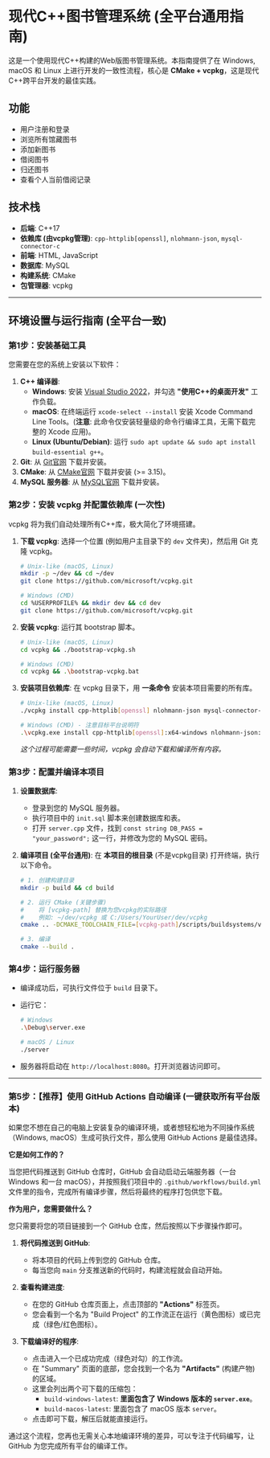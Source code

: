 # 现代C++图书管理系统 (全平台通用指南)

这是一个使用现代C++构建的Web版图书管理系统。本指南提供了在 Windows, macOS 和 Linux 上进行开发的一致性流程，核心是 **CMake + vcpkg**，这是现代C++跨平台开发的最佳实践。

## 功能

- 用户注册和登录
- 浏览所有馆藏图书
- 添加新图书
- 借阅图书
- 归还图书
- 查看个人当前借阅记录

## 技术栈

- **后端**: C++17
- **依赖库 (由vcpkg管理)**: `cpp-httplib[openssl]`, `nlohmann-json`, `mysql-connector-c`
- **前端**: HTML, JavaScript
- **数据库**: MySQL
- **构建系统**: CMake
- **包管理器**: vcpkg

---

## 环境设置与运行指南 (全平台一致)

### 第1步：安装基础工具

您需要在您的系统上安装以下软件：

1. **C++ 编译器**:
    - **Windows**: 安装 [Visual Studio 2022](https://visualstudio.microsoft.com/downloads/)，并勾选 **"使用C++的桌面开发"** 工作负载。
    - **macOS**: 在终端运行 `xcode-select --install` 安装 Xcode Command Line Tools。(**注意**: 此命令仅安装轻量级的命令行编译工具，无需下载完整的 Xcode 应用)。
    - **Linux (Ubuntu/Debian)**: 运行 `sudo apt update && sudo apt install build-essential g++`。
2. **Git**: 从 [Git官网](https://git-scm.com/downloads) 下载并安装。
3. **CMake**: 从 [CMake官网](https://cmake.org/download/) 下载并安装 (>= 3.15)。
4. **MySQL 服务器**: 从 [MySQL官网](https://dev.mysql.com/downloads/mysql/) 下载并安装。

### 第2步：安装 vcpkg 并配置依赖库 (一次性)

vcpkg 将为我们自动处理所有C++库，极大简化了环境搭建。

1. **下载 vcpkg**:
    选择一个位置 (例如用户主目录下的 `dev` 文件夹)，然后用 Git 克隆 vcpkg。

    ```sh
    # Unix-like (macOS, Linux)
    mkdir -p ~/dev && cd ~/dev
    git clone https://github.com/microsoft/vcpkg.git

    # Windows (CMD)
    cd %USERPROFILE% && mkdir dev && cd dev
    git clone https://github.com/microsoft/vcpkg.git
    ```

2. **安装 vcpkg**:
    运行其 bootstrap 脚本。

    ```sh
    # Unix-like (macOS, Linux)
    cd vcpkg && ./bootstrap-vcpkg.sh

    # Windows (CMD)
    cd vcpkg && .\bootstrap-vcpkg.bat
    ```

3. **安装项目依赖库**:
    在 vcpkg 目录下，用 **一条命令** 安装本项目需要的所有库。

    ```sh
    # Unix-like (macOS, Linux)
    ./vcpkg install cpp-httplib[openssl] nlohmann-json mysql-connector-c

    # Windows (CMD) - 注意目标平台说明符
    .\vcpkg.exe install cpp-httplib[openssl]:x64-windows nlohmann-json:x64-windows mysql-connector-c:x64-windows
    ```

    *这个过程可能需要一些时间，vcpkg 会自动下载和编译所有内容。*

### 第3步：配置并编译本项目

1. **设置数据库**:
    - 登录到您的 MySQL 服务器。
    - 执行项目中的 `init.sql` 脚本来创建数据库和表。
    - 打开 `server.cpp` 文件，找到 `const string DB_PASS = "your_password";` 这一行，并修改为您的 MySQL 密码。

2. **编译项目 (全平台通用)**:
    在 **本项目的根目录** (不是vcpkg目录) 打开终端，执行以下命令。

    ```sh
    # 1. 创建构建目录
    mkdir -p build && cd build

    # 2. 运行 CMake (关键步骤)
    #    将 [vcpkg-path] 替换为您vcpkg的实际路径
    #    例如: ~/dev/vcpkg 或 C:/Users/YourUser/dev/vcpkg
    cmake .. -DCMAKE_TOOLCHAIN_FILE=[vcpkg-path]/scripts/buildsystems/vcpkg.cmake

    # 3. 编译
    cmake --build .
    ```

### 第4步：运行服务器

- 编译成功后，可执行文件位于 `build` 目录下。
- 运行它：

  ```sh
  # Windows
  .\Debug\server.exe

  # macOS / Linux
  ./server
  ```

- 服务器将启动在 `http://localhost:8080`。打开浏览器访问即可。

---

### 第5步：【推荐】使用 GitHub Actions 自动编译 (一键获取所有平台版本)

如果您不想在自己的电脑上安装复杂的编译环境，或者想轻松地为不同操作系统（Windows, macOS）生成可执行文件，那么使用 GitHub Actions 是最佳选择。

**它是如何工作的？**

当您把代码推送到 GitHub 仓库时，GitHub 会自动启动云端服务器（一台 Windows 和一台 macOS），并按照我们项目中的 `.github/workflows/build.yml` 文件里的指令，完成所有编译步骤，然后将最终的程序打包供您下载。

**作为用户，您需要做什么？**

您只需要将您的项目链接到一个 GitHub 仓库，然后按照以下步骤操作即可。

1. **将代码推送到 GitHub**:
    - 将本项目的代码上传到您的 GitHub 仓库。
    - 每当您向 `main` 分支推送新的代码时，构建流程就会自动开始。

2. **查看构建进度**:
    - 在您的 GitHub 仓库页面上，点击顶部的 **"Actions"** 标签页。
    - 您会看到一个名为 "Build Project" 的工作流正在运行（黄色图标）或已完成（绿色/红色图标）。

3. **下载编译好的程序**:
    - 点击进入一个已成功完成（绿色对勾）的工作流。
    - 在 "Summary" 页面的底部，您会找到一个名为 **"Artifacts"** (构建产物) 的区域。
    - 这里会列出两个可下载的压缩包：
      - `build-windows-latest`: **里面包含了 Windows 版本的 `server.exe`**。
      - `build-macos-latest`: 里面包含了 macOS 版本 `server`。
    - 点击即可下载，解压后就能直接运行。

通过这个流程，您再也无需关心本地编译环境的差异，可以专注于代码编写，让 GitHub 为您完成所有平台的编译工作。
